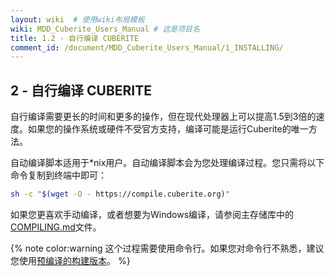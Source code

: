 ```yaml
---
layout: wiki  # 使用wiki布局模板
wiki: MDD_Cuberite_Users_Manual # 这是项目名
title: 1.2 - 自行编译 CUBERITE
comment_id: /document/MDD_Cuberite_Users_Manual/1_INSTALLING/
---
```

## 2 - 自行编译 CUBERITE

自行编译需要更长的时间和更多的操作，但在现代处理器上可以提高1.5到3倍的速度。如果您的操作系统或硬件不受官方支持，编译可能是运行Cuberite的唯一方法。

自动编译脚本适用于*nix用户。自动编译脚本会为您处理编译过程。您只需将以下命令复制到终端中即可：

``` bash
sh -c "$(wget -O - https://compile.cuberite.org)"
```

如果您更喜欢手动编译，或者想要为Windows编译，请参阅主存储库中的[COMPILING.md](https://github.com/cuberite/cuberite/blob/master/COMPILING.md)文件。

{% note color:warning 这个过程需要使用命令行。如果您对命令行不熟悉，建议您使用[预编译的构建版本](/document/MDD_Cuberite_Users_Manual/1_INSTALLING/1_1_Pre-Compiled_Builds)。 %}
